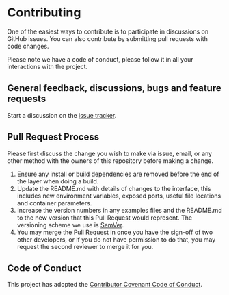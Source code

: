 # Contributing

One of the easiest ways to contribute is to participate in discussions on GitHub issues. You can also contribute by 
submitting pull requests with code changes.

Please note we have a code of conduct, please follow it in all your interactions with the project.

## General feedback, discussions, bugs and feature requests

Start a discussion on the [issue tracker](https://github.com/FrozenStormInteractive/spacescape/issues).

## Pull Request Process

Please first discuss the change you wish to make via issue, email, or any other method with the owners of this 
repository before making a change. 

1. Ensure any install or build dependencies are removed before the end of the layer when doing a 
   build.
2. Update the README.md with details of changes to the interface, this includes new environment 
   variables, exposed ports, useful file locations and container parameters.
3. Increase the version numbers in any examples files and the README.md to the new version that this
   Pull Request would represent. The versioning scheme we use is [SemVer](http://semver.org/).
4. You may merge the Pull Request in once you have the sign-off of two other developers, or if you 
   do not have permission to do that, you may request the second reviewer to merge it for you.

## Code of Conduct

This project has adopted the [Contributor Covenant Code of Conduct](https://github.com/FrozenStormInteractive/Code-of-Conduct/blob/master/CODE_OF_CONDUCT.md).
